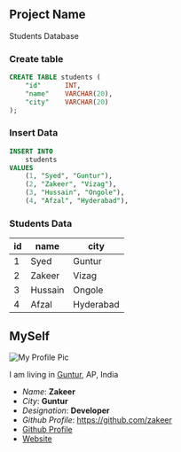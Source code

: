 ## Project Name
Students Database


### Create table
```sql
CREATE TABLE students (
    "id"      INT,
    "name"    VARCHAR(20),
    "city"    VARCHAR(20)
);
```

### Insert Data
```sql
INSERT INTO 
    students 
VALUES 
    (1, "Syed", "Guntur"),
    (2, "Zakeer", "Vizag"),
    (3, "Hussain", "Ongole"),
    (4, "Afzal", "Hyderabad"),
```

### Students Data
| id  | name    | city      |
| --- | ----    | ----      |
| 1   | Syed    | Guntur    |
| 2   | Zakeer  | Vizag     |
| 3   | Hussain | Ongole    |
| 4   | Afzal   | Hyderabad |


## MySelf
![My Profile Pic](https://avatars.githubusercontent.com/u/8060247?v=4)

I am living in [Guntur](https://guntur.ap.gov.in/), AP, India

- *Name*: **Zakeer**
- _City_: __Guntur__
- *Designation*: **Developer**
- _Github Profile_: https://github.com/zakeer
- [Github Profile](https://github.com/zakeer)
- [Website](https://zakeer.me/)

